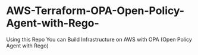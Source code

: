# AWS-Terraform-OPA-Open-Policy-Agent-with-Rego-
Using this Repo You can Build Infrastructure on AWS with OPA (Open Policy Agent with Rego)
